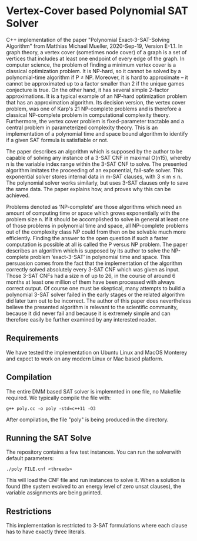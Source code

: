 # Vertex-Cover based Polynomial SAT Solver

C++ implementation of the paper "Polynomial Exact-3-SAT-Solving Algorithm" from Matthias Michael Mueller, 2020-Sep-19, Version E-1.1. In graph theory, a vertex cover (sometimes node cover) of a graph is a set of vertices that includes at least one endpoint of every edge of the graph. In computer science, the problem of finding a minimum vertex cover is a classical optimization problem. It is NP-hard, so it cannot be solved by a polynomial-time algorithm if P ≠ NP. Moreover, it is hard to approximate – it cannot be approximated up to a factor smaller than 2 if the unique games conjecture is true. On the other hand, it has several simple 2-factor approximations. It is a typical example of an NP-hard optimization problem that has an approximation algorithm. Its decision version, the vertex cover problem, was one of Karp's 21 NP-complete problems and is therefore a classical NP-complete problem in computational complexity theory. Furthermore, the vertex cover problem is fixed-parameter tractable and a central problem in parameterized complexity theory. This is an implementation of a polynomial time and space bound algorithm to identify if a given SAT formula is satisfiable or not.

The paper describes an algorithm which is supposed by the author to be capable of solving any instance of a 3-SAT CNF in maximal O(n15), whereby n is the variable index range within the 3-SAT CNF to solve. The presented algorithm imitates the proceeding of an exponential, fail-safe solver. This exponential solver stores internal data in m-SAT clauses, with 3 ≤ m ≤ n. The polynomial solver works similarly, but uses 3-SAT clauses only to save the same data. The paper explains how, and proves why this can be achieved. 

Problems denoted as ‘NP-complete’ are those algorithms which need an amount of computing time or space which grows exponentially with the problem size n. If it should be accomplished to solve in general at least one of those problems in polynomial time and space, all NP-complete problems out of the complexity class NP could from then on be solvable much more efficiently. Finding the answer to the open question if such a faster computation is possible at all is called the P versus NP problem. The paper describes an algorithm which is supposed by its author to solve the NP-complete problem ‘exact-3-SAT’ in polynomial time and space. This persuasion comes from the fact that the implementation of the algorithm correctly solved absolutely every 3-SAT CNF which was given as input. Those 3-SAT CNFs had a size n of up to 26, in the course of around 6 months at least one million of them have been processed with always correct output. Of course one must be skeptical, many attempts to build a polynomial 3-SAT solver failed in the early stages or the related algorithm did later turn out to be incorrect. The author of this paper does nevertheless believe the presented algorithm is relevant to the scientific community, because it did never fail and because it is extremely simple and can therefore easily be further examined by any interested reader. 

## Requirements

We have tested the implementation on Ubuntu Linux and MacOS Monterey and expect to work on any modern Linux or Mac based platform. 

## Compilation

The entire DMM based SAT solver is implemnted in one file, no Makefile required. We typically compile the file with:

```g++ poly.cc -o poly -std=c++11 -O3``` 

After compilation, the file "poly" is being produced in the directory.

## Running the SAT Solve

The repository contains a few test instances. You can run the solverwith default parameters:

```./poly FILE.cnf <threads>```

This will load the CNF file and run <threads> instances to solve it. When a solution is found (the system evolved to an energy level of zero unsat clauses), the variable assignments are being printed.

## Restrictions

This implementation is restricted to 3-SAT formulations where each clause has to have exactly three literals.

